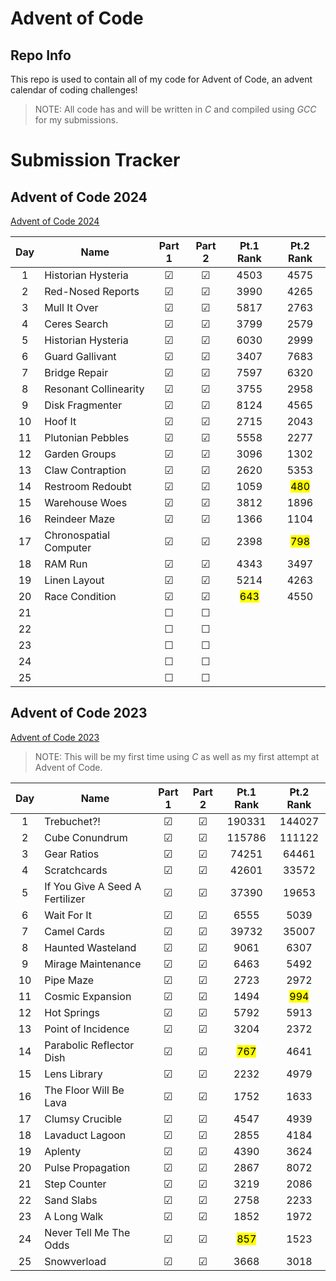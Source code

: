 # Advent of Code

## Repo Info

This repo is used to contain all of my code for Advent of Code, an advent calendar of coding challenges!

> NOTE: All code has and will be written in _C_ and compiled using _GCC_ for my submissions.

# Submission Tracker

## Advent of Code 2024

[Advent of Code 2024](https://adventofcode.com/2024)

|  Day  | Name                   | Part 1  | Part 2  |    Pt.1 Rank     |    Pt.2 Rank     |
| :---: | ---------------------- | :-----: | :-----: | :--------------: | :--------------: |
|   1   | Historian Hysteria     | &#9745; | &#9745; |       4503       |       4575       |
|   2   | Red-Nosed Reports      | &#9745; | &#9745; |       3990       |       4265       |
|   3   | Mull It Over           | &#9745; | &#9745; |       5817       |       2763       |
|   4   | Ceres Search           | &#9745; | &#9745; |       3799       |       2579       |
|   5   | Historian Hysteria     | &#9745; | &#9745; |       6030       |       2999       |
|   6   | Guard Gallivant        | &#9745; | &#9745; |       3407       |       7683       |
|   7   | Bridge Repair          | &#9745; | &#9745; |       7597       |       6320       |
|   8   | Resonant Collinearity  | &#9745; | &#9745; |       3755       |       2958       |
|   9   | Disk Fragmenter        | &#9745; | &#9745; |       8124       |       4565       |
|  10   | Hoof It                | &#9745; | &#9745; |       2715       |       2043       |
|  11   | Plutonian Pebbles      | &#9745; | &#9745; |       5558       |       2277       |
|  12   | Garden Groups          | &#9745; | &#9745; |       3096       |       1302       |
|  13   | Claw Contraption       | &#9745; | &#9745; |       2620       |       5353       |
|  14   | Restroom Redoubt       | &#9745; | &#9745; |       1059       | <mark>480</mark> |
|  15   | Warehouse Woes         | &#9745; | &#9745; |       3812       |       1896       |
|  16   | Reindeer Maze          | &#9745; | &#9745; |       1366       |       1104       |
|  17   | Chronospatial Computer | &#9745; | &#9745; |       2398       | <mark>798</mark> |
|  18   | RAM Run                | &#9745; | &#9745; |       4343       |       3497       |
|  19   | Linen Layout           | &#9745; | &#9745; |       5214       |       4263       |
|  20   | Race Condition         | &#9745; | &#9745; | <mark>643</mark> |       4550       |
|  21   |                        | &#9744; | &#9744; |                  |                  |
|  22   |                        | &#9744; | &#9744; |                  |                  |
|  23   |                        | &#9744; | &#9744; |                  |                  |
|  24   |                        | &#9744; | &#9744; |                  |                  |
|  25   |                        | &#9744; | &#9744; |                  |                  |

## Advent of Code 2023

[Advent of Code 2023](https://adventofcode.com/2023)

> NOTE: This will be my first time using _C_ as well as my first attempt at Advent of Code.

|  Day  | Name                            | Part 1  | Part 2  |    Pt.1 Rank     |    Pt.2 Rank     |
| :---: | ------------------------------- | :-----: | :-----: | :--------------: | :--------------: |
|   1   | Trebuchet?!                     | &#9745; | &#9745; |      190331      |      144027      |
|   2   | Cube Conundrum                  | &#9745; | &#9745; |      115786      |      111122      |
|   3   | Gear Ratios                     | &#9745; | &#9745; |      74251       |      64461       |
|   4   | Scratchcards                    | &#9745; | &#9745; |      42601       |      33572       |
|   5   | If You Give A Seed A Fertilizer | &#9745; | &#9745; |      37390       |      19653       |
|   6   | Wait For It                     | &#9745; | &#9745; |       6555       |       5039       |
|   7   | Camel Cards                     | &#9745; | &#9745; |      39732       |      35007       |
|   8   | Haunted Wasteland               | &#9745; | &#9745; |       9061       |       6307       |
|   9   | Mirage Maintenance              | &#9745; | &#9745; |       6463       |       5492       |
|  10   | Pipe Maze                       | &#9745; | &#9745; |       2723       |       2972       |
|  11   | Cosmic Expansion                | &#9745; | &#9745; |       1494       | <mark>994</mark> |
|  12   | Hot Springs                     | &#9745; | &#9745; |       5792       |       5913       |
|  13   | Point of Incidence              | &#9745; | &#9745; |       3204       |       2372       |
|  14   | Parabolic Reflector Dish        | &#9745; | &#9745; | <mark>767</mark> |       4641       |
|  15   | Lens Library                    | &#9745; | &#9745; |       2232       |       4979       |
|  16   | The Floor Will Be Lava          | &#9745; | &#9745; |       1752       |       1633       |
|  17   | Clumsy Crucible                 | &#9745; | &#9745; |       4547       |       4939       |
|  18   | Lavaduct Lagoon                 | &#9745; | &#9745; |       2855       |       4184       |
|  19   | Aplenty                         | &#9745; | &#9745; |       4390       |       3624       |
|  20   | Pulse Propagation               | &#9745; | &#9745; |       2867       |       8072       |
|  21   | Step Counter                    | &#9745; | &#9745; |       3219       |       2086       |
|  22   | Sand Slabs                      | &#9745; | &#9745; |       2758       |       2233       |
|  23   | A Long Walk                     | &#9745; | &#9745; |       1852       |       1972       |
|  24   | Never Tell Me The Odds          | &#9745; | &#9745; | <mark>857</mark> |       1523       |
|  25   | Snowverload                     | &#9745; | &#9745; |       3668       |       3018       |
